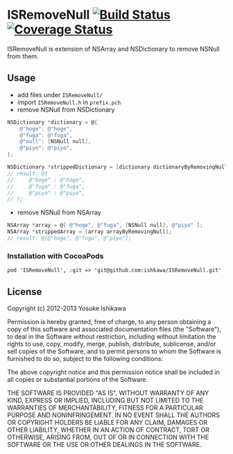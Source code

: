 # ISRemoveNull [![Build Status](https://travis-ci.org/ishkawa/ISRemoveNull.png?branch=master)](https://travis-ci.org/ishkawa/ISRemoveNull) [![Coverage Status](https://coveralls.io/repos/ishkawa/ISRemoveNull/badge.png?branch=master)](https://coveralls.io/r/ishkawa/ISRemoveNull?branch=master)

ISRemoveNull is extension of NSArray and NSDictionary to remove NSNull from them.

## Usage

- add files under `ISRemoveNull/`
- import `ISRemoveNull.h` in `prefix.pch`
- remove NSNull from NSDictionary

```objectivec
NSDictionary *dictionary = @{
    @"hoge": @"hoge",
    @"fuga": @"fuga",
    @"null": [NSNull null],
    @"piyo": @"piyo",
};

NSDictionary *strippedDictionary = [dictionary dictionaryByRemovingNull];
// result: @{
//     @"hoge" : @"hoge",
//     @"fuga" : @"fuga",
//     @"piyo" : @"piyo",
// };
```

- remove NSNull from NSArray

```objectivec
NSArray *array = @[ @"hoge", @"fuga", [NSNull null], @"piyo" ];
NSArray *strippedArray = [array arrayByRemovingNull];
// result: @[@"hoge", @"fuga", @"piyo"];
```

### Installation with CocoaPods

```
pod 'ISRemoveNull', :git => 'git@github.com:ishkawa/ISRemoveNull.git'
```

## License

Copyright (c) 2012-2013 Yosuke Ishikawa

Permission is hereby granted, free of charge, to any person obtaining a copy of this software and associated documentation files (the "Software"), to deal in the Software without restriction, including without limitation the rights to use, copy, modify, merge, publish, distribute, sublicense, and/or sell copies of the Software, and to permit persons to whom the Software is furnished to do so, subject to the following conditions:

The above copyright notice and this permission notice shall be included in all copies or substantial portions of the Software.

THE SOFTWARE IS PROVIDED "AS IS", WITHOUT WARRANTY OF ANY KIND, EXPRESS OR IMPLIED, INCLUDING BUT NOT LIMITED TO THE WARRANTIES OF MERCHANTABILITY, FITNESS FOR A PARTICULAR PURPOSE AND NONINFRINGEMENT. IN NO EVENT SHALL THE AUTHORS OR COPYRIGHT HOLDERS BE LIABLE FOR ANY CLAIM, DAMAGES OR OTHER LIABILITY, WHETHER IN AN ACTION OF CONTRACT, TORT OR OTHERWISE, ARISING FROM, OUT OF OR IN CONNECTION WITH THE SOFTWARE OR THE USE OR OTHER DEALINGS IN THE SOFTWARE.

